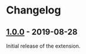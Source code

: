 Changelog
=========

[1.0.0](../../releases/tag/v1.0.0) - 2019-08-28
-----------------------------------------------
Initial release of the extension.
